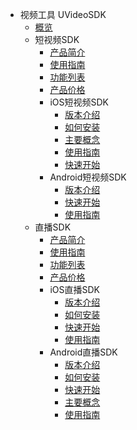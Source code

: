 * 视频工具 UVideoSDK
    * [概览](video/uvideo_sdk/overview)
    * 短视频SDK
        * [产品简介](video/uvideo_sdk/short_sdk/intro)
        * [使用指南](video/uvideo_sdk/short_sdk/guide)
        * [功能列表](video/uvideo_sdk/short_sdk/functions)
        * [产品价格](video/uvideo_sdk/short_sdk/price)
        * iOS短视频SDK
            * [版本介绍](video/uvideo_sdk/short_sdk/ios/intro)
            * [如何安装](video/uvideo_sdk/short_sdk/ios/install)
            * [主要概念](video/uvideo_sdk/short_sdk/ios/concept)
            * [使用指南](video/uvideo_sdk/short_sdk/ios/guide)
            * [快速开始](video/uvideo_sdk/short_sdk/ios/start)
        * Android短视频SDK
            * [版本介绍](video/uvideo_sdk/short_sdk/android/intro)
            * [快速开始](video/uvideo_sdk/short_sdk/android/start)
            * [使用指南](video/uvideo_sdk/short_sdk/android/guide)
    * 直播SDK
        * [产品简介](video/uvideo_sdk/live_sdk/intro)
        * [使用指南](video/uvideo_sdk/live_sdk/guide)
        * [功能列表](video/uvideo_sdk/live_sdk/functions)
        * [产品价格](video/uvideo_sdk/live_sdk/price)
        * iOS直播SDK
            * [版本介绍](video/uvideo_sdk/live_sdk/ios/start)
            * [如何安装](video/uvideo_sdk/live_sdk/ios/install)
            * [快速开始](video/uvideo_sdk/live_sdk/ios/intro)
            * [使用指南](video/uvideo_sdk/live_sdk/ios/guide)   
        * Android直播SDK
            * [版本介绍](video/uvideo_sdk/live_sdk/android/intro)
            * [如何安装](video/uvideo_sdk/live_sdk/android/install)
            * [快速开始](video/uvideo_sdk/live_sdk/android/start)
            * [主要概念](video/uvideo_sdk/live_sdk/android/concept)
            * [使用指南](video/uvideo_sdk/live_sdk/android/guide)
   
    
   
   
    
        